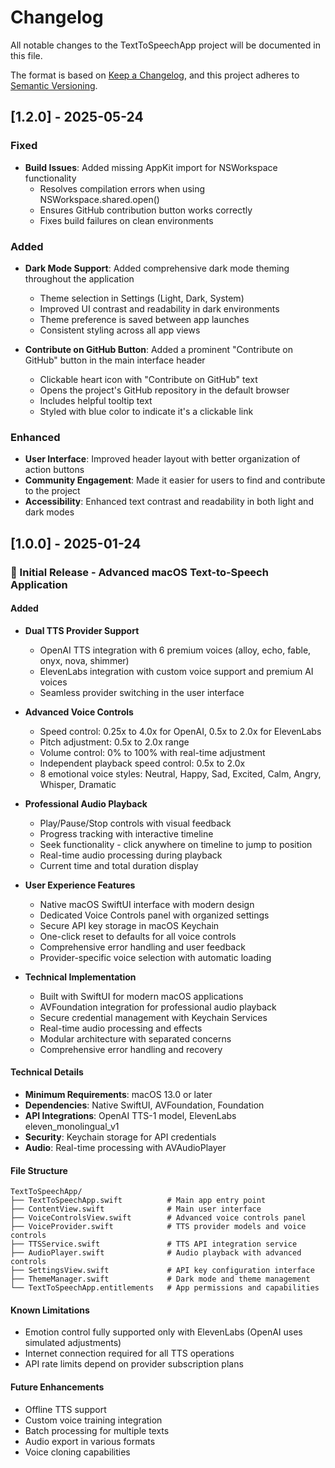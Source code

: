 # Changelog

All notable changes to the TextToSpeechApp project will be documented in this file.

The format is based on [Keep a Changelog](https://keepachangelog.com/en/1.0.0/),
and this project adheres to [Semantic Versioning](https://semver.org/spec/v2.0.0.html).

## [1.2.0] - 2025-05-24

### Fixed
- **Build Issues**: Added missing AppKit import for NSWorkspace functionality
  - Resolves compilation errors when using NSWorkspace.shared.open()
  - Ensures GitHub contribution button works correctly
  - Fixes build failures on clean environments

### Added
- **Dark Mode Support**: Added comprehensive dark mode theming throughout the application
  - Theme selection in Settings (Light, Dark, System)
  - Improved UI contrast and readability in dark environments
  - Theme preference is saved between app launches
  - Consistent styling across all app views

- **Contribute on GitHub Button**: Added a prominent "Contribute on GitHub" button in the main interface header
  - Clickable heart icon with "Contribute on GitHub" text
  - Opens the project's GitHub repository in the default browser
  - Includes helpful tooltip text
  - Styled with blue color to indicate it's a clickable link

### Enhanced
- **User Interface**: Improved header layout with better organization of action buttons
- **Community Engagement**: Made it easier for users to find and contribute to the project
- **Accessibility**: Enhanced text contrast and readability in both light and dark modes

## [1.0.0] - 2025-01-24

### 🎉 Initial Release - Advanced macOS Text-to-Speech Application

#### Added
- **Dual TTS Provider Support**
  - OpenAI TTS integration with 6 premium voices (alloy, echo, fable, onyx, nova, shimmer)
  - ElevenLabs integration with custom voice support and premium AI voices
  - Seamless provider switching in the user interface

- **Advanced Voice Controls**
  - Speed control: 0.25x to 4.0x for OpenAI, 0.5x to 2.0x for ElevenLabs
  - Pitch adjustment: 0.5x to 2.0x range
  - Volume control: 0% to 100% with real-time adjustment
  - Independent playback speed control: 0.5x to 2.0x
  - 8 emotional voice styles: Neutral, Happy, Sad, Excited, Calm, Angry, Whisper, Dramatic

- **Professional Audio Playback**
  - Play/Pause/Stop controls with visual feedback
  - Progress tracking with interactive timeline
  - Seek functionality - click anywhere on timeline to jump to position
  - Real-time audio processing during playback
  - Current time and total duration display

- **User Experience Features**
  - Native macOS SwiftUI interface with modern design
  - Dedicated Voice Controls panel with organized settings
  - Secure API key storage in macOS Keychain
  - One-click reset to defaults for all voice controls
  - Comprehensive error handling and user feedback
  - Provider-specific voice selection with automatic loading

- **Technical Implementation**
  - Built with SwiftUI for modern macOS applications
  - AVFoundation integration for professional audio playback
  - Secure credential management with Keychain Services
  - Real-time audio processing and effects
  - Modular architecture with separated concerns
  - Comprehensive error handling and recovery

#### Technical Details
- **Minimum Requirements**: macOS 13.0 or later
- **Dependencies**: Native SwiftUI, AVFoundation, Foundation
- **API Integrations**: OpenAI TTS-1 model, ElevenLabs eleven_monolingual_v1
- **Security**: Keychain storage for API credentials
- **Audio**: Real-time processing with AVAudioPlayer

#### File Structure
```
TextToSpeechApp/
├── TextToSpeechApp.swift          # Main app entry point
├── ContentView.swift              # Main user interface
├── VoiceControlsView.swift        # Advanced voice controls panel
├── VoiceProvider.swift            # TTS provider models and voice controls
├── TTSService.swift               # TTS API integration service
├── AudioPlayer.swift              # Audio playback with advanced controls
├── SettingsView.swift             # API key configuration interface
├── ThemeManager.swift             # Dark mode and theme management
└── TextToSpeechApp.entitlements   # App permissions and capabilities
```

#### Known Limitations
- Emotion control fully supported only with ElevenLabs (OpenAI uses simulated adjustments)
- Internet connection required for all TTS operations
- API rate limits depend on provider subscription plans

#### Future Enhancements
- Offline TTS support
- Custom voice training integration
- Batch processing for multiple texts
- Audio export in various formats
- Voice cloning capabilities
